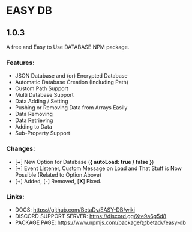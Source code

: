 # EASY DB
## 1.0.3
A free and Easy to Use DATABASE NPM package.

### Features:
- JSON Database and (or) Encrypted Database
- Automatic Database Creation (Including Path)
- Custom Path Support
- Multi Database Support
- Data Adding / Setting
- Pushing or Removing Data from Arrays Easily
- Data Removing
- Data Retrieving
- Adding to Data
- Sub-Property Support

### Changes:
 - [**+**] New Option for Database (**{ autoLoad: true / false }**)
 - [**+**] Event Listener, Custom Message on Load and That Stuff is Now Possible (Related to Option Above)
 - [**+**] Added, [**-**] Removed, [**X**] Fixed.

### Links:
- DOCS: https://github.com/BetaDv/EASY-DB/wiki
- DISCORD SUPPORT SERVER: https://discord.gg/Xte9a6g5d8
- PACKAGE PAGE: https://www.npmjs.com/package/@betadv/easy-db

